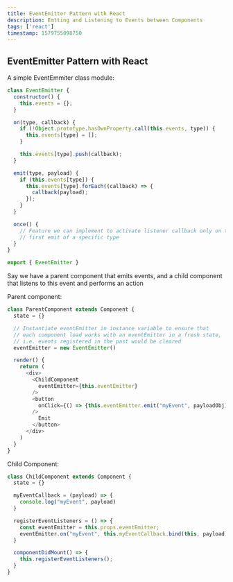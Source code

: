 ```yaml
---
title: EventEmitter Pattern with React
description: Emtting and Listening to Events between Components
tags: ['react']
timestamp: 1579755098750
---
```


## EventEmitter Pattern with React

A simple EventEmmiter class module:

```js
class EventEmitter {
  constructor() {
    this.events = {};
  }

  on(type, callback) {
    if (!Object.prototype.hasOwnProperty.call(this.events, type)) {
      this.events[type] = [];
    }

    this.events[type].push(callback);
  }

  emit(type, payload) {
    if (this.events[type]) {
      this.events[type].forEach((callback) => {
        callback(payload);
      });
    }
  }

  once() {
    // Feature we can implement to activate listener callback only on the
    // first emit of a specific type
  }
}

export { EventEmitter }
```

Say we have a parent component that emits events, and a child component that listens to this event and performs an action

Parent component:

```js
class ParentComponent extends Component {
  state = {}

  // Instantiate eventEmitter in instance variable to ensure that
  // each component load works with an eventEmitter in a fresh state,
  // i.e. events registered in the past would be cleared
  eventEmitter = new EventEmitter()

  render() {
    return (
      <div>
        <ChildComponent
          eventEmitter={this.eventEmitter}
        />
        <button
          onClick={() => {this.eventEmitter.emit("myEvent", payloadObj)}}
        />
          Emit
        </button>
      </div>
    )
  }
}
```

Child Component:

```js
class ChildComponent extends Component {
  state = {}

  myEventCallback = (payload) => {
    console.log("myEvent", payload)
  }

  registerEventListeners = () => {
    const eventEmitter = this.props.eventEmitter;
    eventEmitter.on("myEvent", this.myEventCallback.bind(this, payload))
  }

  componentDidMount() => {
    this.registerEventListeners();
  }
}
```
